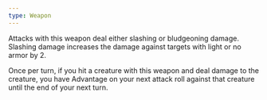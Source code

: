 ```yaml
---
type: Weapon
---
```

Attacks with this weapon deal either slashing or bludgeoning damage. Slashing damage increases the damage against targets with light or no armor by 2.

Once per turn, if you hit a creature with this weapon and deal damage to the creature, you have Advantage on your next attack roll against that creature until the end of your next turn.